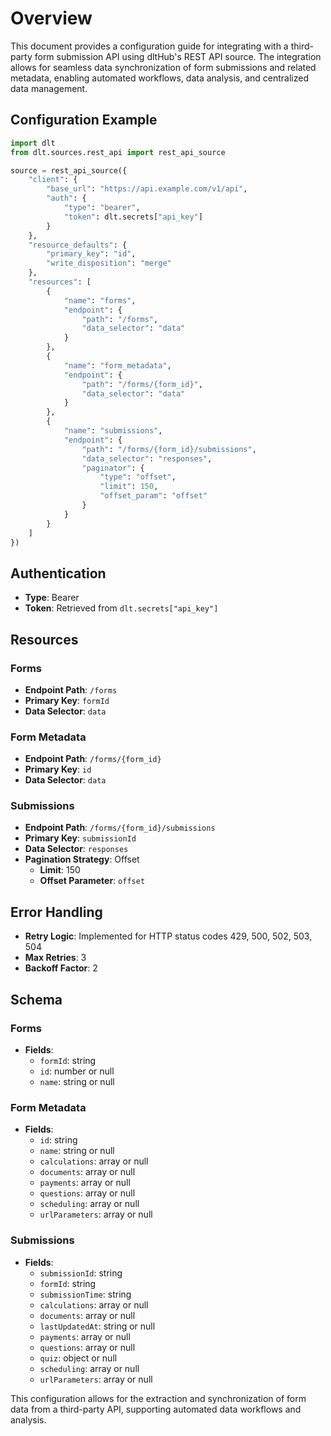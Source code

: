 # Overview

This document provides a configuration guide for integrating with a third-party form submission API using dltHub's REST API source. The integration allows for seamless data synchronization of form submissions and related metadata, enabling automated workflows, data analysis, and centralized data management.

## Configuration Example

```python
import dlt
from dlt.sources.rest_api import rest_api_source

source = rest_api_source({
    "client": {
        "base_url": "https://api.example.com/v1/api",
        "auth": {
            "type": "bearer",
            "token": dlt.secrets["api_key"]
        }
    },
    "resource_defaults": {
        "primary_key": "id",
        "write_disposition": "merge"
    },
    "resources": [
        {
            "name": "forms",
            "endpoint": {
                "path": "/forms",
                "data_selector": "data"
            }
        },
        {
            "name": "form_metadata",
            "endpoint": {
                "path": "/forms/{form_id}",
                "data_selector": "data"
            }
        },
        {
            "name": "submissions",
            "endpoint": {
                "path": "/forms/{form_id}/submissions",
                "data_selector": "responses",
                "paginator": {
                    "type": "offset",
                    "limit": 150,
                    "offset_param": "offset"
                }
            }
        }
    ]
})
```

## Authentication

- **Type**: Bearer
- **Token**: Retrieved from `dlt.secrets["api_key"]`

## Resources

### Forms
- **Endpoint Path**: `/forms`
- **Primary Key**: `formId`
- **Data Selector**: `data`

### Form Metadata
- **Endpoint Path**: `/forms/{form_id}`
- **Primary Key**: `id`
- **Data Selector**: `data`

### Submissions
- **Endpoint Path**: `/forms/{form_id}/submissions`
- **Primary Key**: `submissionId`
- **Data Selector**: `responses`
- **Pagination Strategy**: Offset
  - **Limit**: 150
  - **Offset Parameter**: `offset`

## Error Handling

- **Retry Logic**: Implemented for HTTP status codes 429, 500, 502, 503, 504
- **Max Retries**: 3
- **Backoff Factor**: 2

## Schema

### Forms
- **Fields**:
  - `formId`: string
  - `id`: number or null
  - `name`: string or null

### Form Metadata
- **Fields**:
  - `id`: string
  - `name`: string or null
  - `calculations`: array or null
  - `documents`: array or null
  - `payments`: array or null
  - `questions`: array or null
  - `scheduling`: array or null
  - `urlParameters`: array or null

### Submissions
- **Fields**:
  - `submissionId`: string
  - `formId`: string
  - `submissionTime`: string
  - `calculations`: array or null
  - `documents`: array or null
  - `lastUpdatedAt`: string or null
  - `payments`: array or null
  - `questions`: array or null
  - `quiz`: object or null
  - `scheduling`: array or null
  - `urlParameters`: array or null

This configuration allows for the extraction and synchronization of form data from a third-party API, supporting automated data workflows and analysis.